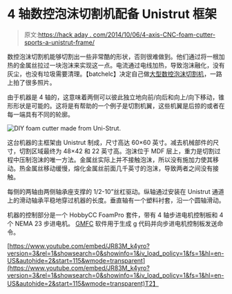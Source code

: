 # 4 轴数控泡沫切割机配备 Unistrut 框架

> 原文:[https://hack aday . com/2014/10/06/4-axis-CNC-foam-cutter-sports-a-unistrut-frame/](https://hackaday.com/2014/10/06/4-axis-cnc-foam-cutter-sports-a-unistrut-frame/)

数控泡沫切割机能够切割出一些非常酷的形状，否则很难做到。他们通过将一根加热的金属丝拉过一块泡沫来实现这一点。电流通过电线加热，导致泡沫融化，没有灰尘，也没有垃圾需要清理。【batchelc】决定自己做[大型数控泡沫切割机](http://www.rcuniverse.com/magazine/article_display.cfm?article_id=1155)，一路上拍了很多照片。

由于机器是 4 轴的，这意味着两侧可以彼此独立地向前/向后和向上/向下移动，锥形形状是可能的。这将是有帮助的一个例子是切割机翼，这些机翼是后掠的或者在每一端具有不同的轮廓。

![DIY foam cutter made from Uni-Strut.](../Images/03f127ec507de7c9ec9f6996a64ee7ea.png)

这台机器的主框架由 Unistrut 制成，尺寸高达 60×60 英寸。减去机械部件的尺寸，切割区域最终为 48×42 和 22 英寸高。泡沫位于 MDF 层上，重力是切割过程中压制泡沫的唯一方法。金属丝实际上并不接触泡沫，所以没有施加力使其移动。热金属丝移动缓慢，熔化金属丝前面几千英寸的泡沫，导致两者之间没有接触。

每侧的两轴由两侧轴承座支撑的 1/2-10”丝杠驱动。纵轴通过安装在 Unistrut 通道上的滑动轴承平稳地穿过机器的长度。垂直轴有一个塑料衬套，沿一个圆轴滑动。

机器的控制部分是一个 HobbyCC FoamPro 套件，带有 4 轴步进电机控制板和 4 个 NEMA 23 步进电机。 [GMFC](http://gm.cnc.free.fr/en/index.html) 软件用于生成 g 代码并向步进电机控制板发送命令。

[https://www.youtube.com/embed/JR83M_k4yro?version=3&rel=1&showsearch=0&showinfo=1&iv_load_policy=1&fs=1&hl=en-US&autohide=2&start=115&wmode=transparent](https://www.youtube.com/embed/JR83M_k4yro?version=3&rel=1&showsearch=0&showinfo=1&iv_load_policy=1&fs=1&hl=en-US&autohide=2&start=115&wmode=transparent)T2】